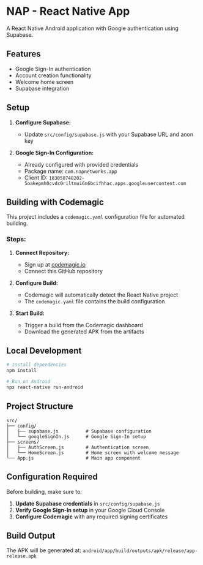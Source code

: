 # NAP - React Native App

A React Native Android application with Google authentication using Supabase.

## Features

- Google Sign-In authentication
- Account creation functionality
- Welcome home screen
- Supabase integration

## Setup

1. **Configure Supabase:**
   - Update `src/config/supabase.js` with your Supabase URL and anon key

2. **Google Sign-In Configuration:**
   - Already configured with provided credentials
   - Package name: `com.napnetworks.app`
   - Client ID: `183050748282-5oakepmh0cvdc0riltmui6n6bcifhhac.apps.googleusercontent.com`

## Building with Codemagic

This project includes a `codemagic.yaml` configuration file for automated building.

### Steps:

1. **Connect Repository:**
   - Sign up at [codemagic.io](https://codemagic.io)
   - Connect this GitHub repository

2. **Configure Build:**
   - Codemagic will automatically detect the React Native project
   - The `codemagic.yaml` file contains the build configuration

3. **Start Build:**
   - Trigger a build from the Codemagic dashboard
   - Download the generated APK from the artifacts

## Local Development

```bash
# Install dependencies
npm install

# Run on Android
npx react-native run-android
```

## Project Structure

```
src/
├── config/
│   ├── supabase.js          # Supabase configuration
│   └── googleSignIn.js      # Google Sign-In setup
├── screens/
│   ├── AuthScreen.js        # Authentication screen
│   └── HomeScreen.js        # Home screen with welcome message
└── App.js                   # Main app component
```

## Configuration Required

Before building, make sure to:

1. **Update Supabase credentials** in `src/config/supabase.js`
2. **Verify Google Sign-In setup** in your Google Cloud Console
3. **Configure Codemagic** with any required signing certificates

## Build Output

The APK will be generated at:
`android/app/build/outputs/apk/release/app-release.apk`

